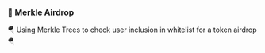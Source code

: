 ### 🌳 Merkle Airdrop 

🪂 Using Merkle Trees to check user inclusion in whitelist for a token airdrop 🪂
